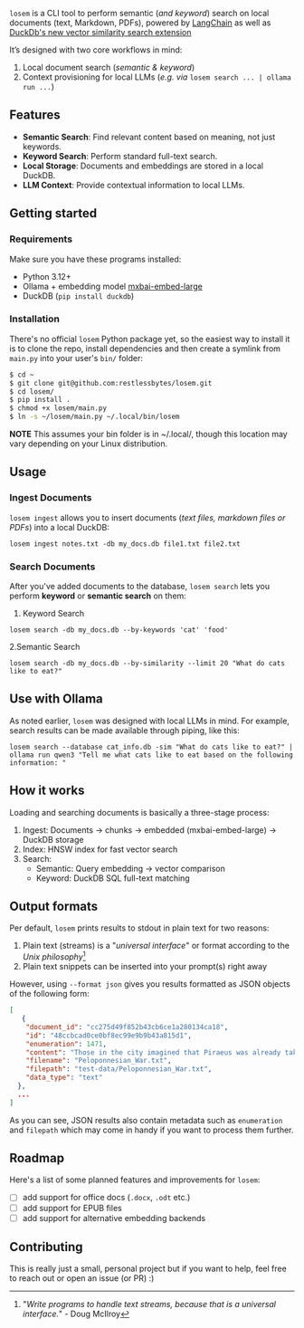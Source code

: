 `losem` is a CLI tool to perform semantic (_and keyword_) search on local documents (text, Markdown, PDFs), powered by
[LangChain](https://www.langchain.com/) as well as [DuckDb's new vector similarity search extension](https://duckdb.org/docs/stable/core_extensions/vss)

It’s designed with two core workflows in mind:

1. Local document search (_semantic & keyword_)
2. Context provisioning for local LLMs (_e.g. via_ `losem search ... | ollama run ...`)

## Features

- **Semantic Search**: Find relevant content based on meaning, not just keywords.
- **Keyword Search**: Perform standard full-text search.
- **Local Storage**: Documents and embeddings are stored in a local DuckDB.
- **LLM Context**: Provide contextual information to local LLMs.

## Getting started

### Requirements

Make sure you have these programs installed:

* Python 3.12+
* Ollama + embedding model [mxbai-embed-large](https://ollama.com/library/mxbai-embed-large)
* DuckDB (`pip install duckdb`)

### Installation

There's no official `losem` Python package yet, so the easiest way to install it is to clone the repo,
install dependencies and then create a symlink from `main.py` into your user's `bin/` folder:

```bash
$ cd ~
$ git clone git@github.com:restlessbytes/losem.git
$ cd losem/
$ pip install .
$ chmod +x losem/main.py
$ ln -s ~/losem/main.py ~/.local/bin/losem
```

**NOTE** This assumes your bin folder is in ~/.local/, though this location may vary depending on 
your Linux distribution.

## Usage

### Ingest Documents

`losem ingest` allows you to insert documents (_text files, markdown files or PDFs_) into a local DuckDB:

```shell
losem ingest notes.txt -db my_docs.db file1.txt file2.txt
```

### Search Documents

After you've added documents to the database, `losem search` lets you perform **keyword** or **semantic search** on them:

1. Keyword Search

```shell
losem search -db my_docs.db --by-keywords 'cat' 'food' 
```

2.Semantic Search

```shell
losem search -db my_docs.db --by-similarity --limit 20 "What do cats like to eat?"
```

## Use with Ollama

As noted earlier, `losem` was designed with local LLMs in mind. For example, search results can be made 
available through piping, like this:

```shell
losem search --database cat_info.db -sim "What do cats like to eat?" | ollama run qwen3 "Tell me what cats like to eat based on the following information: "
```

## How it works

Loading and searching documents is basically a three-stage process:

1. Ingest: Documents → chunks → embedded (mxbai-embed-large) → DuckDB storage
2. Index: HNSW index for fast vector search
3. Search:
   * Semantic: Query embedding → vector comparison
   * Keyword: DuckDB SQL full-text matching

## Output formats

Per default, `losem` prints results to stdout in plain text for two reasons:

1. Plain text (streams) is a "_universal interface_" or format according to the _Unix philosophy_[^1]
2. Plain text snippets can be inserted into your prompt(s) right away

However, using `--format json` gives you results formatted as JSON objects of the following form:

```json
[
   {
    "document_id": "cc275d49f852b43cb6ce1a280134ca18",
    "id": "48ccbcad0ce0bf8ec99e9b9b43a815d1",
    "enumeration": 1471,
    "content": "Those in the city imagined that Piraeus was already taken and the prisoner put to death, ...",
    "filename": "Peloponnesian_War.txt",
    "filepath": "test-data/Peloponnesian_War.txt",
    "data_type": "text"
  }, 
  ...
]
```

As you can see, JSON results also contain metadata such as `enumeration` and `filepath` which may come in handy
if you want to process them further.

## Roadmap

Here's a list of some planned features and improvements for `losem`:

- [ ] add support for office docs (`.docx`, `.odt` etc.)
- [ ] add support for EPUB files
- [ ] add support for alternative embedding backends

## Contributing

This is really just a small, personal project but if you want to help, feel free to reach out or open an issue (or PR) :)


[^1]: "_Write programs to handle text streams, because that is a universal interface._" - Doug McIlroy
